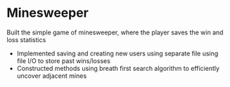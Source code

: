 # Minesweeper

Built the simple game of minesweeper, where the player saves the win and loss statistics

 - Implemented saving and creating new users using separate file using file I/O to store past wins/losses
 - Constructed methods using breath first search algorithm to efficiently uncover adjacent mines

